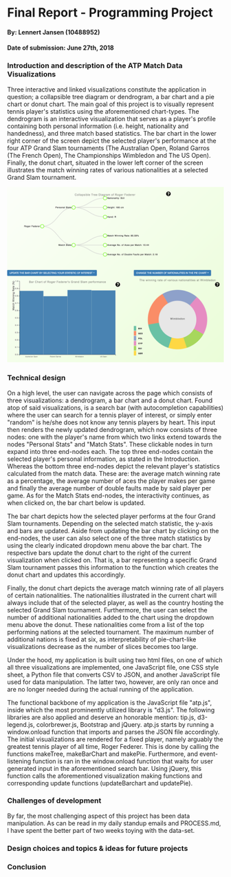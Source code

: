 # Final Report - Programming Project

#### By: Lennert Jansen (10488952)
#### Date of submission: June 27th, 2018

### Introduction and description of the ATP Match Data Visualizations
Three interactive and linked visualizations constitute the application in question; a collapsible tree diagram or dendrogram, a bar chart and a pie chart or donut chart.
The main goal of this project is to visually represent tennis player's statistics using the aforementioned chart-types. The dendrogram is an interactive visualization that serves as a player's profile containing both personal information (i.e. height, nationality and handedness), and three match based statistics. The bar chart in the lower right corner of the screen depict the selected player's performance at the four ATP Grand Slam tournaments (The Australian Open, Roland Garros (The French Open), The Championships Wimbledon and The US Open). Finally, the donut chart, situated in the lower left corner of the screen illustrates the match winning rates of various nationalities at a selected Grand Slam tournament.

<img src="doc/screenshot.png" width="750px"/>

### Technical design
On a high level, the user can navigate across the page which consists of three visualizations: a dendrogram, a bar chart and a donut chart. Found atop of said visualizations, is a search bar (with autocompletion capabilities) where the user can search for a tennis player of interest, or simply enter "random" is he/she does not know any tennis players by heart. This input then renders the newly updated dendrogram, which now consists of three nodes: one with the player's name from which two links extend towards the nodes "Personal Stats" and "Match Stats". These clickable nodes in turn expand into three end-nodes each. The top three end-nodes contain the selected player's personal information, as stated in the Introduction. Whereas the bottom three end-nodes depict the relevant player's statistics calculated from the match data. These are: the average match winning rate as a percentage, the average number of aces the player makes per game and finally the average number of double faults made by said player per game. As for the Match Stats end-nodes, the interactivity continues, as when clicked on, the bar chart below is updated.

The bar chart depicts how the selected player performs at the four Grand Slam tournaments. Depending on the selected match statistic, the y-axis and bars are updated. Aside from updating the bar chart by clicking on the end-nodes, the user can also select one of the three match statistics by using the clearly indicated dropdown menu above the bar chart. The respective bars update the donut chart to the right of the current visualization when clicked on. That is, a bar representing a specific Grand Slam tournament passes this information to the function which creates the donut chart and updates this accordingly.

Finally, the donut chart depicts the average match winning rate of all players of certain nationalities. The nationalities illustrated in the current chart will always include that of the selected player, as well as the country hosting the selected Grand Slam tournament. Furthermore, the user can select the number of additional nationalities added to the chart using the dropdown menu above the donut. These nationalities come from a list of the top performing nations at the selected tournament. The maximum number of additional nations is fixed at six, as interpretability of pie-chart-like visualizations decrease as the number of slices becomes too large.

Under the hood, my application is built using two html files, on one of which all three visualizations are implemented, one JavaScript file, one CSS style sheet, a Python file that converts CSV to JSON, and another JavaScript file used for data manipulation. The latter two, however, are only ran once and are no longer needed during the actual running of the application.

The functional backbone of my application is the JavaScript file "atp.js", inside which the most prominently utilized library is "d3.js". The following libraries are also applied and deserve an honorable mention: tip.js, d3-legend.js, colorbrewer.js, Bootstrap and jQuery. atp.js starts by running a window.onload function that imports and parses the JSON file accordingly. The initial visualizations are rendered for a fixed player, namely arguably the greatest tennis player of all time, Roger Federer. This is done by calling the functions makeTree, makeBarChart and makePie. Furthermore, and event-listening function is ran in the window.onload function that waits for user generated input in the aforementioned search bar. Using jQuery, this function calls the aforementioned visualization making functions and corresponding update functions (updateBarchart and updatePie).

### Challenges of development
By far, the most challenging aspect of this project has been data manipulation. As can be read in my daily standup emails and PROCESS.md, I have spent the better part of two weeks toying with the data-set.

### Design choices and topics & ideas for future projects

### Conclusion
